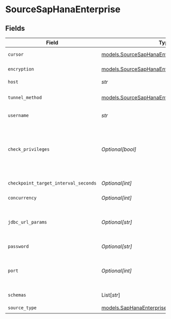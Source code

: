 # SourceSapHanaEnterprise


## Fields

| Field                                                                                                                                                                                                                                                                                                                                            | Type                                                                                                                                                                                                                                                                                                                                             | Required                                                                                                                                                                                                                                                                                                                                         | Description                                                                                                                                                                                                                                                                                                                                      |
| ------------------------------------------------------------------------------------------------------------------------------------------------------------------------------------------------------------------------------------------------------------------------------------------------------------------------------------------------ | ------------------------------------------------------------------------------------------------------------------------------------------------------------------------------------------------------------------------------------------------------------------------------------------------------------------------------------------------ | ------------------------------------------------------------------------------------------------------------------------------------------------------------------------------------------------------------------------------------------------------------------------------------------------------------------------------------------------ | ------------------------------------------------------------------------------------------------------------------------------------------------------------------------------------------------------------------------------------------------------------------------------------------------------------------------------------------------ |
| `cursor`                                                                                                                                                                                                                                                                                                                                         | [models.SourceSapHanaEnterpriseUpdateMethod](../models/sourcesaphanaenterpriseupdatemethod.md)                                                                                                                                                                                                                                                   | :heavy_check_mark:                                                                                                                                                                                                                                                                                                                               | Configures how data is extracted from the database.                                                                                                                                                                                                                                                                                              |
| `encryption`                                                                                                                                                                                                                                                                                                                                     | [models.SourceSapHanaEnterpriseEncryption](../models/sourcesaphanaenterpriseencryption.md)                                                                                                                                                                                                                                                       | :heavy_check_mark:                                                                                                                                                                                                                                                                                                                               | The encryption method with is used when communicating with the database.                                                                                                                                                                                                                                                                         |
| `host`                                                                                                                                                                                                                                                                                                                                           | *str*                                                                                                                                                                                                                                                                                                                                            | :heavy_check_mark:                                                                                                                                                                                                                                                                                                                               | Hostname of the database.                                                                                                                                                                                                                                                                                                                        |
| `tunnel_method`                                                                                                                                                                                                                                                                                                                                  | [models.SourceSapHanaEnterpriseSSHTunnelMethod](../models/sourcesaphanaenterprisesshtunnelmethod.md)                                                                                                                                                                                                                                             | :heavy_check_mark:                                                                                                                                                                                                                                                                                                                               | Whether to initiate an SSH tunnel before connecting to the database, and if so, which kind of authentication to use.                                                                                                                                                                                                                             |
| `username`                                                                                                                                                                                                                                                                                                                                       | *str*                                                                                                                                                                                                                                                                                                                                            | :heavy_check_mark:                                                                                                                                                                                                                                                                                                                               | The username which is used to access the database.                                                                                                                                                                                                                                                                                               |
| `check_privileges`                                                                                                                                                                                                                                                                                                                               | *Optional[bool]*                                                                                                                                                                                                                                                                                                                                 | :heavy_minus_sign:                                                                                                                                                                                                                                                                                                                               | When this feature is enabled, during schema discovery the connector will query each table or view individually to check access privileges and inaccessible tables, views, or columns therein will be removed. In large schemas, this might cause schema discovery to take too long, in which case it might be advisable to disable this feature. |
| `checkpoint_target_interval_seconds`                                                                                                                                                                                                                                                                                                             | *Optional[int]*                                                                                                                                                                                                                                                                                                                                  | :heavy_minus_sign:                                                                                                                                                                                                                                                                                                                               | How often (in seconds) a stream should checkpoint, when possible.                                                                                                                                                                                                                                                                                |
| `concurrency`                                                                                                                                                                                                                                                                                                                                    | *Optional[int]*                                                                                                                                                                                                                                                                                                                                  | :heavy_minus_sign:                                                                                                                                                                                                                                                                                                                               | Maximum number of concurrent queries to the database.                                                                                                                                                                                                                                                                                            |
| `jdbc_url_params`                                                                                                                                                                                                                                                                                                                                | *Optional[str]*                                                                                                                                                                                                                                                                                                                                  | :heavy_minus_sign:                                                                                                                                                                                                                                                                                                                               | Additional properties to pass to the JDBC URL string when connecting to the database formatted as 'key=value' pairs separated by the symbol '&'. (example: key1=value1&key2=value2&key3=value3).                                                                                                                                                 |
| `password`                                                                                                                                                                                                                                                                                                                                       | *Optional[str]*                                                                                                                                                                                                                                                                                                                                  | :heavy_minus_sign:                                                                                                                                                                                                                                                                                                                               | The password associated with the username.                                                                                                                                                                                                                                                                                                       |
| `port`                                                                                                                                                                                                                                                                                                                                           | *Optional[int]*                                                                                                                                                                                                                                                                                                                                  | :heavy_minus_sign:                                                                                                                                                                                                                                                                                                                               | Port of the database.<br/>SapHana Corporations recommends the following port numbers:<br/>443 - Default listening port for SAP HANA cloud client connections to the listener.                                                                                                                                                                    |
| `schemas`                                                                                                                                                                                                                                                                                                                                        | List[*str*]                                                                                                                                                                                                                                                                                                                                      | :heavy_minus_sign:                                                                                                                                                                                                                                                                                                                               | The list of schemas to sync from. Defaults to user. Case sensitive.                                                                                                                                                                                                                                                                              |
| `source_type`                                                                                                                                                                                                                                                                                                                                    | [models.SapHanaEnterprise](../models/saphanaenterprise.md)                                                                                                                                                                                                                                                                                       | :heavy_check_mark:                                                                                                                                                                                                                                                                                                                               | N/A                                                                                                                                                                                                                                                                                                                                              |